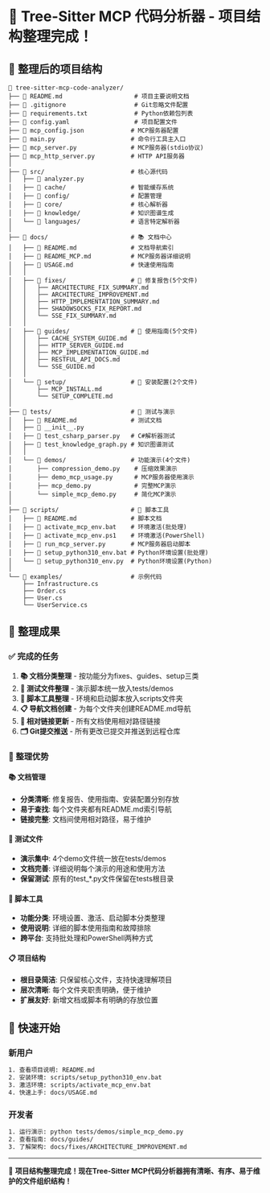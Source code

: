 # 🎉 Tree-Sitter MCP 代码分析器 - 项目结构整理完成！

## 📁 整理后的项目结构

```
📁 tree-sitter-mcp-code-analyzer/
├── 📄 README.md                    # 项目主要说明文档
├── 📄 .gitignore                   # Git忽略文件配置
├── 📄 requirements.txt             # Python依赖包列表
├── 📄 config.yaml                  # 项目配置文件
├── 📄 mcp_config.json             # MCP服务器配置
├── 📄 main.py                     # 命令行工具主入口
├── 📄 mcp_server.py               # MCP服务器(stdio协议)
├── 📄 mcp_http_server.py          # HTTP API服务器
│
├── 📁 src/                        # 核心源代码
│   ├── 📄 analyzer.py
│   ├── 📁 cache/                  # 智能缓存系统
│   ├── 📁 config/                 # 配置管理
│   ├── 📁 core/                   # 核心解析器
│   ├── 📁 knowledge/              # 知识图谱生成
│   └── 📁 languages/              # 语言特定解析器
│
├── 📁 docs/                       # 📚 文档中心
│   ├── 📄 README.md               # 文档导航索引
│   ├── 📄 README_MCP.md           # MCP服务器详细说明
│   ├── 📄 USAGE.md                # 快速使用指南
│   │
│   ├── 📁 fixes/                  # 🔧 修复报告(5个文件)
│   │   ├── ARCHITECTURE_FIX_SUMMARY.md
│   │   ├── ARCHITECTURE_IMPROVEMENT.md
│   │   ├── HTTP_IMPLEMENTATION_SUMMARY.md
│   │   ├── SHADOWSOCKS_FIX_REPORT.md
│   │   └── SSE_FIX_SUMMARY.md
│   │
│   ├── 📁 guides/                 # 📖 使用指南(5个文件)
│   │   ├── CACHE_SYSTEM_GUIDE.md
│   │   ├── HTTP_SERVER_GUIDE.md
│   │   ├── MCP_IMPLEMENTATION_GUIDE.md
│   │   ├── RESTFUL_API_DOCS.md
│   │   └── SSE_GUIDE.md
│   │
│   └── 📁 setup/                  # 🚀 安装配置(2个文件)
│       ├── MCP_INSTALL.md
│       └── SETUP_COMPLETE.md
│
├── 📁 tests/                      # 🧪 测试与演示
│   ├── 📄 README.md               # 测试文档
│   ├── 📄 __init__.py
│   ├── 📄 test_csharp_parser.py   # C#解析器测试
│   ├── 📄 test_knowledge_graph.py # 知识图谱测试
│   │
│   └── 📁 demos/                  # 功能演示(4个文件)
│       ├── compression_demo.py    # 压缩效果演示
│       ├── demo_mcp_usage.py      # MCP服务器使用演示
│       ├── mcp_demo.py            # 完整MCP演示
│       └── simple_mcp_demo.py     # 简化MCP演示
│
├── 📁 scripts/                    # 🔧 脚本工具
│   ├── 📄 README.md               # 脚本文档
│   ├── 📄 activate_mcp_env.bat    # 环境激活(批处理)
│   ├── 📄 activate_mcp_env.ps1    # 环境激活(PowerShell)
│   ├── 📄 run_mcp_server.py       # MCP服务器启动脚本
│   ├── 📄 setup_python310_env.bat # Python环境设置(批处理)
│   └── 📄 setup_python310_env.py  # Python环境设置(Python)
│
└── 📁 examples/                   # 示例代码
    ├── Infrastructure.cs
    ├── Order.cs
    ├── User.cs
    └── UserService.cs
```

## 🎯 整理成果

### ✅ 完成的任务
1. **📚 文档分类整理** - 按功能分为fixes、guides、setup三类
2. **🧪 测试文件整理** - 演示脚本统一放入tests/demos
3. **🔧 脚本工具整理** - 环境和启动脚本放入scripts文件夹
4. **📋 导航文档创建** - 为每个文件夹创建README.md导航
5. **🔗 相对链接更新** - 所有文档使用相对路径链接
6. **🗂️ Git提交推送** - 所有更改已提交并推送到远程仓库

### 🎉 整理优势

#### 📚 文档管理
- **分类清晰**: 修复报告、使用指南、安装配置分别存放
- **易于查找**: 每个文件夹都有README.md索引导航
- **链接完整**: 文档间使用相对路径，易于维护

#### 🧪 测试文件
- **演示集中**: 4个demo文件统一放在tests/demos
- **文档完善**: 详细说明每个演示的用途和使用方法
- **保留测试**: 原有的test_*.py文件保留在tests根目录

#### 🔧 脚本工具
- **功能分类**: 环境设置、激活、启动脚本分类整理
- **使用说明**: 详细的脚本使用指南和故障排除
- **跨平台**: 支持批处理和PowerShell两种方式

#### 📋 项目结构
- **根目录简洁**: 只保留核心文件，支持快速理解项目
- **层次清晰**: 每个文件夹职责明确，便于维护
- **扩展友好**: 新增文档或脚本有明确的存放位置

## 🚀 快速开始

### 新用户
```bash
1. 查看项目说明: README.md
2. 安装环境: scripts/setup_python310_env.bat
3. 激活环境: scripts/activate_mcp_env.bat
4. 快速上手: docs/USAGE.md
```

### 开发者
```bash
1. 运行演示: python tests/demos/simple_mcp_demo.py
2. 查看指南: docs/guides/
3. 了解架构: docs/fixes/ARCHITECTURE_IMPROVEMENT.md
```

---

🎉 **项目结构整理完成！现在Tree-Sitter MCP代码分析器拥有清晰、有序、易于维护的文件组织结构！**